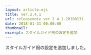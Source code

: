 ```yaml
---
layout: article.ejs
title: ver.2.4.1
url: releasenote_ver_2_4_1-20180131
date: 2018-01-31 00:00:00
thumbnail: 
excerpt: スタイルガイド用の設定を追加
---
```


スタイルガイド用の設定を追加しました。
